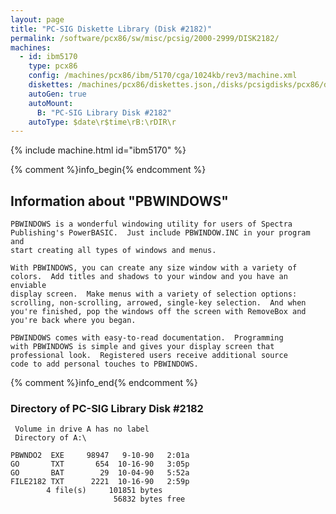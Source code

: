 ```yaml
---
layout: page
title: "PC-SIG Diskette Library (Disk #2182)"
permalink: /software/pcx86/sw/misc/pcsig/2000-2999/DISK2182/
machines:
  - id: ibm5170
    type: pcx86
    config: /machines/pcx86/ibm/5170/cga/1024kb/rev3/machine.xml
    diskettes: /machines/pcx86/diskettes.json,/disks/pcsigdisks/pcx86/diskettes.json
    autoGen: true
    autoMount:
      B: "PC-SIG Library Disk #2182"
    autoType: $date\r$time\rB:\rDIR\r
---
```


{% include machine.html id="ibm5170" %}

{% comment %}info_begin{% endcomment %}

## Information about "PBWINDOWS"

    PBWINDOWS is a wonderful windowing utility for users of Spectra
    Publishing's PowerBASIC.  Just include PBWINDOW.INC in your program and
    start creating all types of windows and menus.
    
    With PBWINDOWS, you can create any size window with a variety of
    colors.  Add titles and shadows to your window and you have an enviable
    display screen.  Make menus with a variety of selection options:
    scrolling, non-scrolling, arrowed, single-key selection.  And when
    you're finished, pop the windows off the screen with RemoveBox and
    you're back where you began.
    
    PBWINDOWS comes with easy-to-read documentation.  Programming
    with PBWINDOWS is simple and gives your display screen that
    professional look.  Registered users receive additional source
    code to add personal touches to PBWINDOWS.
{% comment %}info_end{% endcomment %}


### Directory of PC-SIG Library Disk #2182

     Volume in drive A has no label
     Directory of A:\

    PBWNDO2  EXE     98947   9-10-90   2:01a
    GO       TXT       654  10-16-90   3:05p
    GO       BAT        29  10-04-90   5:52a
    FILE2182 TXT      2221  10-16-90   2:59p
            4 file(s)     101851 bytes
                           56832 bytes free
